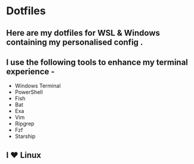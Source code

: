 # Dotfiles
## Here are my dotfiles for WSL & Windows containing my personalised config . 
## I use the following tools to enhance my terminal experience -
   - Windows Terminal
   - PowerShell
   - Fish
   - Bat
   - Exa
   - Vim
   - Ripgrep
   - Fzf
   - Starship
## I ❤ Linux
